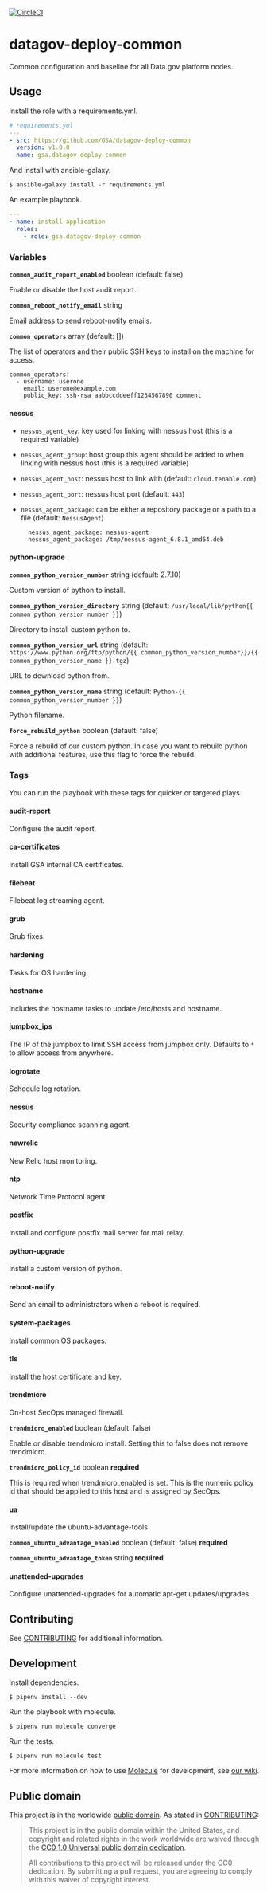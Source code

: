 [![CircleCI](https://circleci.com/gh/GSA/datagov-deploy-common.svg?style=svg)](https://circleci.com/gh/GSA/datagov-deploy-common)

# datagov-deploy-common

Common configuration and baseline for all Data.gov platform nodes.


## Usage

Install the role with a requirements.yml.

```yaml
# requirements.yml
---
- src: https://github.com/GSA/datagov-deploy-common
  version: v1.0.0
  name: gsa.datagov-deploy-common
```

And install with ansible-galaxy.

    $ ansible-galaxy install -r requirements.yml

An example playbook.


```yaml
---
- name: install application
  roles:
    - role: gsa.datagov-deploy-common
```


### Variables

**`common_audit_report_enabled`** boolean (default: false)

Enable or disable the host audit report.


**`common_reboot_notify_email`** string

Email address to send reboot-notify emails.

**`common_operators`** array<object> (default: [])

The list of operators and their public SSH keys to install on the machine for
access.

```
common_operators:
  - username: userone
    email: userone@example.com
    public_key: ssh-rsa aabbccddeeff1234567890 comment
```


#### nessus
- `nessus_agent_key`: key used for linking with nessus host (this is a required variable)

- `nessus_agent_group`: host group this agent should be added to when linking with nessus host (this is a required variable)
 
- `nessus_agent_host`: nessus host to link with (default: `cloud.tenable.com`)

- `nessus_agent_port`: nessus host port (default: `443`)

- `nessus_agent_package`: can be either a repository package or a path to a file (default: `NessusAgent`)

        nessus_agent_package: nessus-agent 
        nessus_agent_package: /tmp/nessus-agent_6.8.1_amd64.deb


#### python-upgrade
**`common_python_version_number`** string (default: 2.7.10)

Custom version of python to install.


**`common_python_version_directory`** string (default: `/usr/local/lib/python{{ common_python_version_number }}`)

Directory to install custom python to.


**`common_python_version_url`** string (default: `https://www.python.org/ftp/python/{{ common_python_version_number}}/{{ common_python_version_name }}.tgz`)

URL to download python from.


**`common_python_version_name`** string (default: `Python-{{ common_python_version_number }}`)

Python filename.


**`force_rebuild_python`** boolean (default: false)

Force a rebuild of our custom python. In case you want to rebuild python with
additional features, use this flag to force the rebuild.



### Tags

You can run the playbook with these tags for quicker or targeted plays.


#### audit-report

Configure the audit report.


#### ca-certificates

Install GSA internal CA certificates.


#### filebeat

Filebeat log streaming agent.


#### grub

Grub fixes.


#### hardening

Tasks for OS hardening.


#### hostname

Includes the hostname tasks to update /etc/hosts and hostname.

#### jumpbox_ips

The IP of the jumpbox to limit SSH access from jumpbox only. Defaults to `*` to allow access from anywhere.

#### logrotate

Schedule log rotation.


#### nessus

Security compliance scanning agent.


#### newrelic

New Relic host monitoring.


#### ntp

Network Time Protocol agent.


#### postfix

Install and configure postfix mail server for mail relay.


#### python-upgrade

Install a custom version of python.


#### reboot-notify

Send an email to administrators when a reboot is required.


#### system-packages

Install common OS packages.


#### tls

Install the host certificate and key.


#### trendmicro

On-host SecOps managed firewall.

**`trendmicro_enabled`** boolean (default: false)

Enable or disable trendmicro install. Setting this to false does not remove
trendmicro.

**`trendmicro_policy_id`** boolean **required**

This is required when trendmicro_enabled is set. This is the numeric policy id
that should be applied to this host and is assigned by SecOps.

#### ua

Install/update the ubuntu-advantage-tools

**`common_ubuntu_advantage_enabled`** boolean (default: false) **required**

**`common_ubuntu_advantage_token`** string **required**

#### unattended-upgrades

Configure unattended-upgrades for automatic apt-get updates/upgrades.


## Contributing

See [CONTRIBUTING](CONTRIBUTING.md) for additional information.


## Development

Install dependencies.

    $ pipenv install --dev

Run the playbook with molecule.

    $ pipenv run molecule converge

Run the tests.

    $ pipenv run molecule test

For more information on how to use
[Molecule](https://molecule.readthedocs.io/en/latest/) for development, see [our
wiki](https://github.com/GSA/datagov-deploy/wiki/Developing-Ansible-roles-with-Molecule).


## Public domain

This project is in the worldwide [public domain](LICENSE.md). As stated in
[CONTRIBUTING](CONTRIBUTING.md):

> This project is in the public domain within the United States, and copyright
> and related rights in the work worldwide are waived through the [CC0 1.0
> Universal public domain dedication](https://creativecommons.org/publicdomain/zero/1.0/).
>
> All contributions to this project will be released under the CC0 dedication.
> By submitting a pull request, you are agreeing to comply with this waiver of
> copyright interest.
